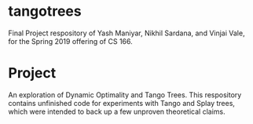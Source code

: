 # tangotrees
Final Project respository of Yash Maniyar, Nikhil Sardana, and Vinjai Vale, for the Spring 2019 offering of CS 166.

# Project
An exploration of Dynamic Optimality and Tango Trees. This respository contains unfinished code for experiments with Tango and Splay trees, which were intended to back up a few unproven theoretical claims.
